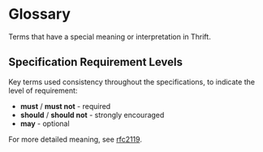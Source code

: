 # Glossary

Terms that have a special meaning or interpretation in Thrift.

## Specification Requirement Levels

Key terms used consistency throughout the specifications, to indicate the level
of requirement:

- **must** / **must not** - required
- **should** / **should not** - strongly encouraged
- **may** - optional

For more detailed meaning, see [rfc2119](https://www.ietf.org/rfc/rfc2119.txt).

